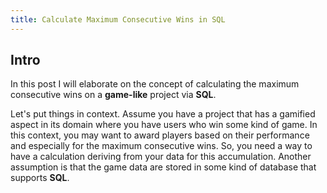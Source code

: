 ```yaml
---
title: Calculate Maximum Consecutive Wins in SQL
---
```


## Intro

In this post I will elaborate on the concept of calculating 
the maximum consecutive wins on a **game-like** project via **SQL**.

Let\'s put things in context. Assume you have a project that has a
gamified aspect in its domain where you have users who win some kind of game.
In this context, you may want to award players based on their performance and
especially for the maximum consecutive wins. So, you need a way to 
have a calculation deriving from your data for this accumulation.
Another assumption is that the game data are stored in some kind of database
that supports **SQL**.

